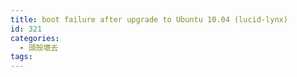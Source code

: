 ```yaml
---
title: boot failure after upgrade to Ubuntu 10.04 (lucid-lynx)
id: 321
categories:
  - 頭殼壞去
tags:
---
```

